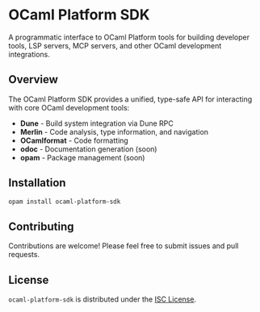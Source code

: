 # OCaml Platform SDK

A programmatic interface to OCaml Platform tools for building developer tools, LSP servers, MCP servers, and other OCaml development integrations.

## Overview

The OCaml Platform SDK provides a unified, type-safe API for interacting with core OCaml development tools:

- **Dune** - Build system integration via Dune RPC
- **Merlin** - Code analysis, type information, and navigation
- **OCamlformat** - Code formatting
- **odoc** - Documentation generation (soon)
- **opam** - Package management (soon)

## Installation

```bash
opam install ocaml-platform-sdk
```

## Contributing

Contributions are welcome! Please feel free to submit issues and pull requests.

## License

`ocaml-platform-sdk` is distributed under the [ISC License](LICENSE).